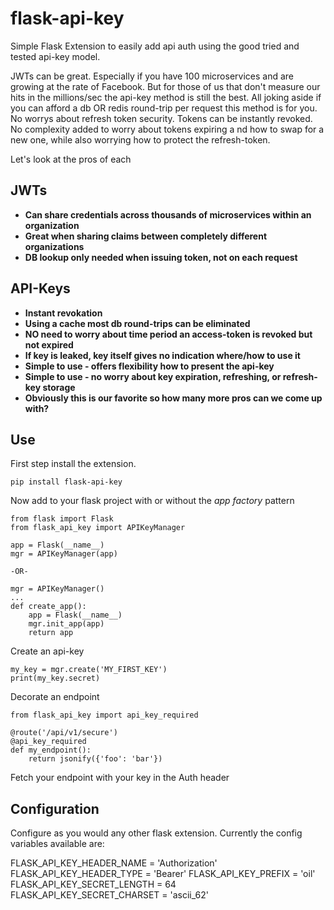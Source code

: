 # flask-api-key

Simple Flask Extension to easily add api auth using the good tried and tested api-key model.  

JWTs can be great.  Especially if you have 100 microservices and are growing at the rate of Facebook.  But
for those of us that don't measure our hits in the millions/sec the api-key method is still the best.  All 
joking aside if you can afford a db OR redis round-trip per request this method is for you.  No worrys about 
refresh token security.  Tokens can be instantly revoked.  No complexity added to worry about tokens expiring a
nd how to swap for a new one, while also worrying how to protect the refresh-token.

Let's look at the pros of each

## JWTs ##

- **Can share credentials across thousands of microservices within an organization**
- **Great when sharing claims between completely different organizations**
- **DB lookup only needed when issuing token, not on each request**

## API-Keys ##

- **Instant revokation**
- **Using a cache most db round-trips can be eliminated**
- **NO need to worry about time period an access-token is revoked but not expired**
- **If key is leaked, key itself gives no indication where/how to use it**
- **Simple to use - offers flexibility how to present the api-key**
- **Simple to use - no worry about key expiration, refreshing, or refresh-key storage**
- **Obviously this is our favorite so how many more pros can we come up with?**

## Use ##

First step install the extension.
    
    pip install flask-api-key
    
Now add to your flask project with or without the *app factory* pattern

    from flask import Flask
    from flask_api_key import APIKeyManager
    
    app = Flask(__name__)
    mgr = APIKeyManager(app)
    
    -OR-
    
    mgr = APIKeyManager()
    ...
    def create_app():
        app = Flask(__name__)
        mgr.init_app(app)
        return app

Create an api-key

    my_key = mgr.create('MY_FIRST_KEY')
    print(my_key.secret)
    
Decorate an endpoint

    from flask_api_key import api_key_required
    
    @route('/api/v1/secure')
    @api_key_required
    def my_endpoint():
        return jsonify({'foo': 'bar'})
        
Fetch your endpoint with your key in the Auth header


## Configuration ##

Configure as you would any other flask extension.  Currently the config variables available are:

FLASK_API_KEY_HEADER_NAME = 'Authorization'
FLASK_API_KEY_HEADER_TYPE = 'Bearer'
FLASK_API_KEY_PREFIX = 'oil'
FLASK_API_KEY_SECRET_LENGTH = 64
FLASK_API_KEY_SECRET_CHARSET = 'ascii_62'
